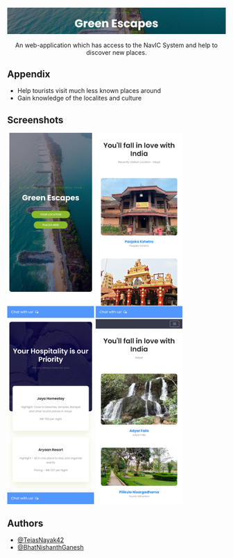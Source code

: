 ![Logo](pictures/image.png)

<div id="header" align="center">
An web-application which has access to the NavIC System and help to discover new places.
</div>

## Appendix

- Help tourists visit much less known places around
- Gain knowledge of the localites and culture


## Screenshots

<div display=flex>
<img src="img/ss1.jpg" width="200" />
<img src="img/ss2.jpg" width="200" />
<img src="img/ss3.jpg" width="200" />
<img src="img/ss4.jpg" width="200" />
</div>

## Authors

- [@TejasNayak42](https://github.com/TejasNayak42)
- [@BhatNishanthGanesh](https://github.com/BhatNishanthGanesh)

